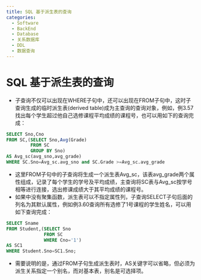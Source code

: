 ```yaml
---
title: SQL 基于派生表的查询
categories:
  - Software
  - BackEnd
  - Database
  - 关系数据库
  - DDL
  - 数据查询
---
```

# SQL 基于派生表的查询

- 子查询不仅可以出现在WHERE子句中，还可以出现在FROM子句中，这时子查询生成的临时派生表(derived table)成为主查询的查询对象，例如，例3.57找出每个学生超过他自己选修课程平均成绩的课程号，也可以用如下的查询完成：

```sql
SELECT Sno,Cno
FROM SC,(SELECT Sno,Avg(Grade)
         FROM SC
         GROUP BY Sno)
AS Avg_sc(avg_sno,avg_grade)
WHERE SC.Sno=Avg_sc.avg_sno and SC.Grade >=Avg_sc.avg_grade
```

- 这里FROM子句中的子查询将生成一个派生表Avg_sc，该表avg_grade两个属性组成，记录了每个学生的学号及平均成绩，主查询将SC表与Avg_sc按学号相等进行连接，选出修课成绩大于其平均成绩的课程号。
- 如果中没有聚集函数，派生表可以不指定属性列，子查询SELECT子句后面的列名为其默认属性，例如例3.60查询所有选修了1号课程的学生姓名，可以用如下查询完成：

```sql
SELECT Sname
FROM Student,(SELECT Sno
              FROM SC
              WHERE Cno='1')
AS SC1
WHERE Student.Sno=SC1.Sno;
```

- 需要说明的是，通过FROM子句生成派生表时，AS关键字可以省略，但必须为派生关系指定一个别名，而对基本表，别名是可选择项。